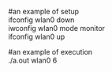 #an example of setup  
ifconfig wlan0 down  
iwconfig wlan0 mode monitor  
ifconfig wlan0 up  


#an example of execution  
./a.out wlan0 6  
